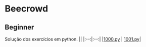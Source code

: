# Beecrowd

## Beginner

Solução dos exercícios em python.
||
|:--:|:--:|
|[1000.py](https://github.com/melhamas-io/beecrowd/blob/main/beginner/1000/) | [1001.py](https://github.com/melhamas-io/beecrowd/blob/main/beginner/1000/)|
